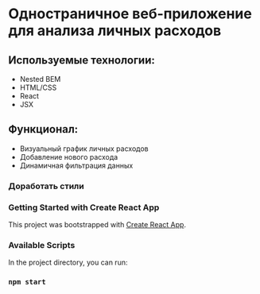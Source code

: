 # Одностраничное веб-приложение для анализа личных расходов

## Используемые технологии: 
 * Nested BEM
 * HTML/CSS
 * React
 * JSX

## Функционал:
 * Визуальный график личных расходов
 * Добавление нового расхода
 * Динамичная фильтрация данных

### Доработать стили

### Getting Started with Create React App

This project was bootstrapped with [Create React App](https://github.com/facebook/create-react-app).

### Available Scripts

In the project directory, you can run:

### `npm start`
